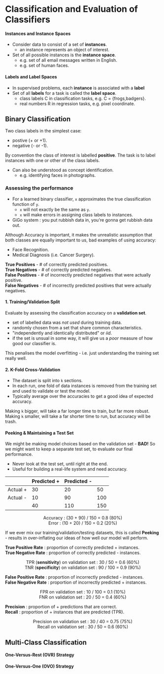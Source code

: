 # Classification and Evaluation of Classifiers

#### Instances and Instance Spaces
- Consider data to consist of a set of **instances**.
	- an instance represents an object of interest.
- Set of all possible instances is the **instance space**.
	- e.g. set of all email messages written in English.
	- e.g. set of human faces.

#### Labels and Label Spaces
- In supervised problems, each **instance** is associated with a **label**
- Set of all **labels** for a task is called the **label space**.
	- class labels C in classification tasks, e.g. C = {frogs,badgers}.
	- real numbers R in regression tasks, e.g. pixel coordinate.

Binary Classification
--------------------------------------------------
Two class labels in the simplest case:
- postive (+ or +1).
- negative (- or -1).

By convention the class of interest is labelled **positive**. The task is to label instances with one or other of the class labels.
- Can also be understood as concept identification.
	- e.g. identifying faces in photographs.

### Assessing the performance
- For a learned binary classifier, `x` approximates the true classification function of `y`.
	- `x` will not exactly be the same as `y`.
	- `x` will make errors in assigning class labels to instances.
- GiGo system : you put rubbish data in, you're gonna get rubbish data out.

Although Accuracy is important, it makes the unrealistic assumption that both classes are equally important to us, bad examples of using accuracy:
- Face Recognition.
- Medical Diagnosis (i.e. Cancer Surgery).

**True Positives** - # of correctly predicted positives. <br>
**True Negatives** - # of correctly predicted negatives. <br>
**False Positives** - # of incorrectly predicted negatives that were actually positive. <br>
**False Negatives** - # of incorrectly predicted positives that were actually negatives.<br>

#### 1. Training/Validation Split
Evaluate by assessing the classification accuracy on a **validation set**.
- set of labelled data was *not used* during training data.
- randomly chosen from a set that share common characteristics.
- "independently and identically distributed" or *iid*.
- if the set is unsual in some way, it will give us a *poor* measure of how good our classifier is.

This penalises the model overfitting - i.e. just understanding the training set really well.

#### 2. K-Fold Cross-Validation
- The dataset is split into `k` sections.
- In each run, one fold of data instances is removed from the training set and used to validate or test the model.
- Typically average over the accuracies to get a good idea of expected accuracy.

Making `k` bigger, will take a far longer time to train, but far more robust. <br>
Making `k` smaller, will take a far shorter time to run, but accuracy will be trash.

#### Peeking & Maintaining a Test Set
We might be making model choices based on the validation set - **BAD!** So we might want to keep a separate test set, to evaluate our final performance.
- Never look at the test set, until right at the end.
- Useful for building a real-life system and need accuracy.

<center>

|  | Predicted + | Predicted - |  |
|----------|-------------|-------------|-----|
| Actual + | 30  | 20 | 50 |
| Actual - | 10 | 90 | 100 |
|  | 40 | 110 | 150 |

Accuracy : (30 + 90) / 150 = 0.8 (80%) <br>
Error : (10 + 20) / 150 = 0.2 (20%)

</center>

If we ever mix our training/validation/testing datasets, this is called **Peeking** - results in over-inflating our ideas of how well our model will perform.

**True Positive Rate** : proportion of correctly predicted + instances. <br>
**True Negative Rate** : proportion of correctly predicted - instances. <br>

<center>

TPR (**sensitivity**) on validation set : 30 / 50 = 0.6 (60%) <br>
TNR (**specificity**) on validation set : 90 / 100 = 0.9 (90%)

</center>

**False Positive Rate** : proportion of incorrectly predicted - instances. <br>
**False Negative Rate** : proportion of incorrectly predicted + instances. <br>

<center>

FPR on validation set : 10 / 100 = 0.1 (10%) <br>
FNR on validation set : 20 / 50 = 0.4 (60%) <br>

</center>

**Precision** : proportion of + predictions that are correct. <br>
**Recall** : proportion of + instances that are predicted (TPR).

<center>

Precision on validation set : 30 / 40 = 0.75 (75%) <br>
Recall on validation set : 30 / 50 = 0.6 (60%) <br>

</center>

Multi-Class Classification
--------------------------------------------------
#### One-Versus-Rest (OVR) Strategy

#### One-Versus-One (OVO) Strategy
